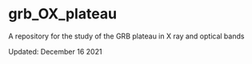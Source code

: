 # grb_OX_plateau
A repository for the study of the GRB plateau in X ray and optical bands

Updated: December 16 2021

